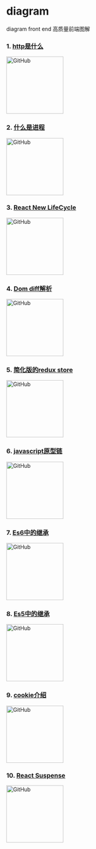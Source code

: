 # diagram
diagram front end 高质量前端图解

### 1. [http是什么](https://raw.githubusercontent.com/ihtml5/diagram/master/http%20what.png)
<a href="https://raw.githubusercontent.com/ihtml5/diagram/master/http%20what.png"><img src="https://raw.githubusercontent.com/ihtml5/diagram/master/http%20what.png" alt="GitHub" title="http what" width="150" height="150" /></a>

### 2. [什么是进程](https://raw.githubusercontent.com/ihtml5/diagram/master/process.jpg)
<a href="https://raw.githubusercontent.com/ihtml5/diagram/master/process.jpg"><img src="https://raw.githubusercontent.com/ihtml5/diagram/master/process.jpg" alt="GitHub" title="process" width="150" height="150"/></a>
### 3. [React New LifeCycle](http://projects.wojtekmaj.pl/react-lifecycle-methods-diagram/)
<a href="http://projects.wojtekmaj.pl/react-lifecycle-methods-diagram/"><img src="https://raw.githubusercontent.com/ihtml5/diagram/master/React%20New%20Lifecycle.jpg" alt="GitHub" title="React New LifeCycle" width="150" height="150"/></a>
### 4. [Dom diff解析](https://yq.aliyun.com/articles/586669)
<a href="http://projects.wojtekmaj.pl/react-lifecycle-methods-diagram/"><img src="https://raw.githubusercontent.com/ihtml5/diagram/master/dom%20diff.png" alt="GitHub" title="dom diff" width="150" height="150"/></a>
### 5. [简化版的redux store](https://zhuanlan.zhihu.com/p/36116146)
<a href="https://raw.githubusercontent.com/ihtml5/diagram/master/redux%20store.jpg"><img src="https://raw.githubusercontent.com/ihtml5/diagram/master/redux%20store.jpg" alt="GitHub" title="简化版的redux store" width="150" height="150" /></a>
### 6. [javascript原型链](https://raw.githubusercontent.com/ihtml5/diagram/master/javascript%20prototype%20chain.png)
<a href="https://raw.githubusercontent.com/ihtml5/diagram/master/javascript%20prototype%20chain.png"><img src="https://raw.githubusercontent.com/ihtml5/diagram/master/javascript%20prototype%20chain.png" alt="GitHub" title="javascript原型链" width="150" height="150" /></a>
### 7. [Es6中的继承](https://www.bbsmax.com/A/A2dmaNLBde/)
<a href="https://raw.githubusercontent.com/ihtml5/diagram/master/Es6中的继承.png"><img src="https://raw.githubusercontent.com/ihtml5/diagram/master/Es6中的继承.png" alt="GitHub" title="Es6中的继承" width="150" height="150" /></a>
### 8. [Es5中的继承](https://www.bbsmax.com/A/A2dmaNLBde/)
<a href="https://raw.githubusercontent.com/ihtml5/diagram/master/Es5中的继承"><img src="https://raw.githubusercontent.com/ihtml5/diagram/master/Es5中的继承" alt="GitHub" title="Es5中的继承" width="150" height="150" /></a>
### 9. [cookie介绍](http://blog.jobbole.com/108191/)
<a href="https://raw.githubusercontent.com/ihtml5/diagram/master/cookie.png"><img src="https://raw.githubusercontent.com/ihtml5/diagram/master/cookie.png" alt="GitHub" title="cookie.png" width="150" height="150" /></a>
### 10. [React Suspense](https://raw.githubusercontent.com/ihtml5/diagram/master/React%20Suspense%20Cheat%20Sheet.png)
<a href="https://raw.githubusercontent.com/ihtml5/diagram/master/React%20Suspense%20Cheat%20Sheet.png"><img src="https://raw.githubusercontent.com/ihtml5/diagram/master/React%20Suspense%20Cheat%20Sheet.png" alt="GitHub" title="React Suspense" width="150" height="150" /></a>


